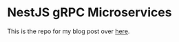 # NestJS gRPC Microservices

This is the repo for my blog post over [here](https://veriferdiansyah.com/creating-g-rpc-microservices-with-nest-js).
